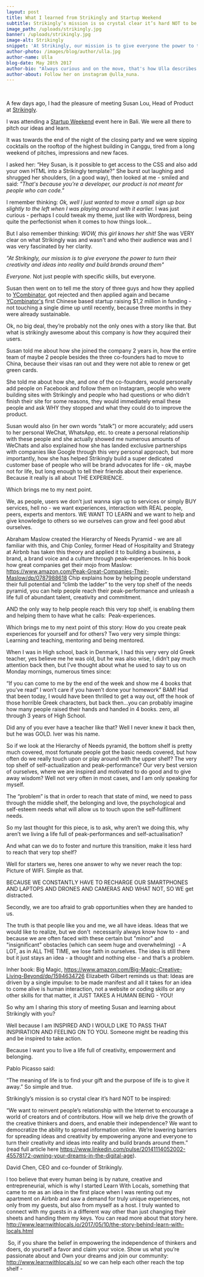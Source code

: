 ```yaml
---
layout: post
title: What I learned from Strikingly and Startup Weekend
subtitle: Strikingly’s mission is so crystal clear it’s hard NOT to be inspired
image_path: /uploads/strikingly.jpg
banner: /uploads/strikingly.jpg
image-alt: Strikingly
snippet: 'At Strikingly, our mission is to give everyone the power to turn their creativity and ideas into reality and build brands around them'
author-photo: /images/blog/author/ulla.jpg
author-name: Ulla
blog-date: May 28th 2017
author-bio: "Always curious and on the move, that's how Ulla describes herself. She is a passionate traveler and digital nomad and also the founder of Learn With Locals."
author-about: Follow her on instagram @ulla_nuna.
---
```



&nbsp;

A few days ago, I had the pleasure of meeting Susan Lou, Head of Product at [Strikingly](https://www.strikingly.com/s).

I was attending a [Startup Weekend](http://startupweekend.org/) event here in Bali. We were all there to pitch our ideas and learn.

It was towards the end of the night of the closing party and we were sipping cocktails on the rooftop of the highest building in Canggu, tired from a long weekend of pitches, impressions and new faces.

I asked her: “Hey Susan, is it possible to get access to the CSS and also add your own HTML into a Strikingly template?” She burst out laughing and shrugged her shoulders, (in a good way), then looked at me - smiled and said: *"That's because you're a developer, our product is not meant for people who can code."&nbsp;*

I remember thinking: *Ok, well I just wanted to move a small sign up box slightly to the left when I was playing around with it earlier.* I was just curious - perhaps I could tweak my theme, just like with Wordpress, being quite the perfectionist when it comes to how things look…

But I also remember thinking: *WOW, this girl knows her shit!*&nbsp;She was VERY clear on what Strikingly was and wasn't and who their audience was and I was very fascinated by her clarity.&nbsp;

*"At Strikingly, our mission is to give everyone the power to turn their creativity and ideas into reality and build brands around them"*

*Everyone.* Not just people with specific skills, but everyone.

Susan then went on to tell me the story of three guys and how they applied to [YCombinator​](http://www.ycombinator.com/), got rejected and then applied again and became [YCombinator's](http://www.ycombinator.com/) first Chinese based startup raising $1,2 million in funding - not touching a single dime up until recently, because three months in they were already sustainable.&nbsp;

Ok, no big deal, they’re probably not the only ones with a story like that. But what is strikingly awesome about this company is *how*&nbsp;they acquired their users.

Susan told me about how she joined the company 2 years in, how the entire team of maybe 2 people besides the three co-founders had to move to China, because their visas ran out and they were not able to renew or get green cards.

She told me about how she, and one of the co-founders, would personally add people on Facebook and follow them on Instagram, people who were building sites with Strikingly and people who had questions or who didn’t finish their site for some reasons, they would immediately email these people and ask WHY they stopped and what they could do to improve the product.

Susan would also (in her own words “stalk”) or more accurately; add users to her personal WeChat, WhatsApp, etc. to create a personal relationship with these people and she actually showed me numerous amounts of WeChats and also explained how she has landed exclusive partnerships with companies like Google through this very personal approach, but more importantly, how she has helped Strikingly build a super dedicated customer base of people who will be brand advocates for life - ok, maybe not for life, but long enough to tell their friends about their experience. Because it really is all about THE EXPERIENCE.

Which brings me to my next point.

We, as people, users we don’t just wanna sign up to services or simply BUY services, hell no - we want experiences, interaction with REAL people, peers, experts and mentors. WE WANT TO LEARN and we want to help and give knowledge to others so we ourselves can grow and feel good abut ourselves.

Abraham Maslow created the Hierarchy of Needs Pyramid - we are all familiar with this, and Chip Conley, former Head of Hospitality and Strategy at Airbnb has taken this theory and applied it to building a business, a brand, a brand voice and a culture through peak-experiences. In his book how great companies get their mojo from Maslow: https://www.amazon.com/Peak-Great-Companies-Their-Maslow/dp/0787988618 Chip explains how by helping people understand their full potential and “climb the ladder” to the very top shelf of the needs pyramid, you can help people reach their peak-performance and unleash a life full of abundant talent, creativity and commitment.&nbsp;

AND the only way to help people reach this very top shelf, is enabling them and helping them to have what he calls:&nbsp; Peak-experiences.

Which brings me to my next point of this story: How do you create peak experiences for yourself and for others? Two very very simple things: Learning and teaching, mentoring and being mentored.

When I was in High school, back in Denmark, I had this very very old Greek teacher, yes believe me he was old, but he was also wise, I didn’t pay much attention back then, but I’ve thought about what he used to say to us on Monday mornings, numerous times since:&nbsp;

“If you can come to me by the end of the week and show me 4 books that you’ve read” I won’t care if you haven’t done your homework” BAM! Had that been today, I would have been thrilled to get a way out, off the hook of those horrible Greek characters, but back then…you can probably imagine how many people raised their hands and handed in 4 books. zero, all through 3 years of High School.&nbsp;

Did any of you ever have a teacher like that? Well I never knew it back then, but he was GOLD. Iver was his name.

So if we look at the Hierarchy of Needs pyramid, the bottom shelf is pretty much covered, most fortunate people got the basic needs covered, but how often do we really touch upon or play around with the upper shelf? The very top shelf of self-actualization and peak-performance? Our very best version of ourselves, where we are inspired and motivated to do good and to give away wisdom? Well not very often in most cases, and I am only speaking for myself.

The “problem” is that in order to reach that state of mind, we need to pass through the middle shelf, the belonging and love, the psychological and self-esteem needs what will allow us to touch upon the self-fulfilment needs.

So my last thought for this piece, is to ask, why aren’t we doing this, why aren’t we living a life full of peak-performances and self-actualisation?

And what can we do to foster and nurture this transition, make it less hard to reach that very top shelf?

Well for starters we, heres one answer to why we never reach the top: Picture of WIFI. Simple as that.&nbsp;

BECAUSE WE CONSTANTLY HAVE TO RECHARGE OUR SMARTPHONES AND LAPTOPS AND DRONES AND CAMERAS AND WHAT NOT, SO WE get distracted.

Secondly, we are too afraid to grab opportunities when they are handed to us.

The truth is that people like you and me, we all have ideas. Ideas that we would like to realize, but we don't&nbsp; necessarily always know how to - and because we are often faced with these certain but "minor" and "insignificant" obstacles (which can seem huge and overwhelming)&nbsp; - A LOT, as in ALL THE TIME, we lose faith in ourselves. The idea is still there but it just stays an idea - a thought and nothing else - and that’s a problem.&nbsp;

Inher book: Big Magic, https://www.amazon.com/Big-Magic-Creative-Living-Beyond/dp/1594634726 Elizabeth Gilbert reminds us that: Ideas are driven by a single impulse: to be made manifest and all it takes for an idea to come alive is human interaction, not a website or coding skills or any other skills for that matter, it JUST TAKES A HUMAN BEING - YOU!

So why am I sharing this story of meeting Susan and learning about Strikingly with you?

Well because I am INSPIRED AND I WOULD LIKE TO PASS THAT INSPIRATION AND FEELING ON TO YOU. Someone might be reading this and be inspired to take action.

Because I want you to live a life full of creativity, empowerment and belonging.

Pablo Picasso said:&nbsp;

“The meaning of life is to find your gift and the purpose of life is to give it away.” So simple and true.

Strikingly’s mission is so crystal clear it’s hard NOT to be inspired:&nbsp;

“We want to reinvent people’s relationship with the Internet to encourage a world of creators and of contributors. How will we help drive the growth of the creative thinkers and doers, and enable their independence? We want to democratize the ability to spread information online. We’re lowering barriers for spreading ideas and creativity by empowering anyone and everyone to turn their creativity and ideas into reality and build brands around them.” (read full article here https://www.linkedin.com/pulse/20141114052002-45578172-owning-your-dreams-in-the-digital-age).

David Chen, CEO and co-founder of Strikingly.

I too believe that every human being is by nature, creative and entrepreneurial, which is why I started Learn With Locals, something that came to me as an idea in the first place when I was renting out my apartment on Airbnb and saw a demand for truly unique experiences, not only from my guests, but also from myself as a host. I truly wanted to connect with my guests in a different way other than just changing their sheets and handing them my keys. You can read more about that story here. http://www.learnwithlocals.io/2017/05/10/the-story-behind-learn-with-locals.html

&nbsp;So, if you share the belief in empowering the independence of thinkers and doers, do yourself a favor and claim your voice. Show us what you’re passionate about and Own your dreams and join our community: http://www.learnwithlocals.io/ so we can help each other reach the top shelf -